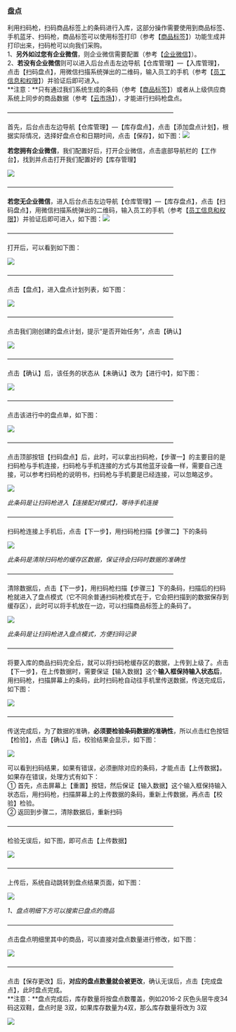 ### 盘点

利用扫码枪，扫码商品标签上的条码进行入库，这部分操作需要使用到商品标签、手机蓝牙、扫码枪，商品标签可以使用标签打印（参考【[商品标签](/标签/shang-pin-biao-qian.md)】）功能生成并打印出来，扫码枪可以向我们采购。  
1、**另外如过您有企业微信**，则企业微信需要配置（参考【[企业微信](/wei-xin-he-qi-ye-wei-xin.md)】）。  
2、**若没有企业微信**则可以进入后台点击左边导航【仓库管理】—【入库管理】，点击【扫码盘点】，用微信扫描系统弹出的二维码，输入员工的手机（参考【[员工信息和权限](/员工信息.md)】）并验证后即可进入。  
**注意：**只有通过我们系统生成的条码（参考【[商品标签](/标签/shang-pin-biao-qian.md)】）或者从上级供应商系统上同步的商品数据（参考【[云市场](/yun-shi-chang.md)】），才能进行扫码枪盘点。

———————————————————————————

首先，后台点击左边导航【仓库管理】—【库存盘点】，点击【添加盘点计划】，根据实际情况，选择好盘点仓和日期时间，点击【保存】，如下图：![](/assets/pd-1.png)

**若您拥有企业微信**，我们配置好后，打开企业微信，点击底部导航栏的【工作台】，找到并点击打开我们配置好的【库存管理】

![](/assets/smqrk-1.png)

———————————————————————————

**若您无企业微信**，进入后台点击左边导航【仓库管理】—【库存盘点】，点击【扫码盘点】，用微信扫描系统弹出的二维码，输入员工的手机（参考【[员工信息和权限](/员工信息.md)】）并验证后即可进入，如下图：![](/assets/kcgl-rkd-12.png)

———————————————————————————

打开后，可以看到如下图：

![](/assets/smqrk-2.png)

———————————————————————————

点击【盘点】，进入盘点计划列表，如下图：

![](/assets/pd-2.png)

———————————————————————————

点击我们刚创建的盘点计划，提示“是否开始任务”，点击【确认】

![](/assets/pd-4.png)

———————————————————————————

点击【确认】后，该任务的状态从【未确认】改为【进行中】，如下图：

![](/assets/pd-5.png)

———————————————————————————

点击该进行中的盘点单，如下图：

![](/assets/pd-6.png)

———————————————————————————

点击顶部按钮【扫码盘点】后，此时，可以拿出扫码枪，【步骤一】的主要目的是扫码枪与手机连接，扫码枪与手机连接的方式与其他蓝牙设备一样，需要自己连接，可以参考扫码枪的说明书，扫码枪与手机要是已经连接，可以忽略这步。

![](/assets/pd-7.png)

_此条码是让扫码枪进入【连接配对模式】，等待手机连接_

———————————————————————————

扫码枪连接上手机后，点击【下一步】，用扫码枪扫描【步骤二】下的条码

![](/assets/pd-8.png)

_此条码是清除扫码枪的缓存区数据，保证待会扫码时数据的准确性_

———————————————————————————

清除数据后，点击【下一步】，用扫码枪扫描【步骤三】下的条码，扫描后的扫码枪就进入了盘点模式（它不同余普通扫码枪模式在于，它会把扫描到的数据保存到缓存区），此时可以将手机放在一边，可以扫描商品标签上的条码了。

![](/assets/pd-9.png)

_此条码是让扫码枪进入盘点模式，方便扫码记录_

———————————————————————————

将要入库的商品扫码完全后，就可以将扫码枪缓存区的数据，上传到上级了。点击【下一步】，在上传数据时，需要保证【输入数据】这个**输入框保持输入状态后**，用扫码枪，扫描屏幕上的条码，此时扫码枪自动往手机里传送数据，传送完成后，如下图：

![](/assets/pd-10.png)

———————————————————————————

传送完成后，为了数据的准确，**必须要检验条码数据的准确性**，所以点击红色按钮【检验】，点击【确认】后，校验结果会显示，如下图：

![](/assets/pd-11.png)

可以看到扫码结果，如果有错误，必须删除对应的条码，才能点击【上传数据】。如果存在错误，处理方式有如下：  
① 首先，点击屏幕上【重置】按钮，然后保证【输入数据】这个输入框保持输入状态后，用扫码枪，扫描屏幕上的上传数据的条码，重新上传数据，再点击【校验】检验。  
② 返回到步骤二，清除数据后，重新扫码

———————————————————————————

检验无误后，如下图，即可点击【上传数据】

![](/assets/smqrk-10.png)

———————————————————————————

上传后，系统自动跳转到盘点结果页面，如下图：

![](/assets/pd-12.png)

_1、盘点明细下方可以搜索已盘点的商品_

———————————————————————————

点击盘点明细里其中的商品，可以直接对盘点数量进行修改，如下图：

![](/assets/pd-13.png)

———————————————————————————

点击【保存更改】后，**对应的盘点数量就会被更改**，确认无误后，点击【完成盘点】，此时盘点完成。  
**注意：**盘点完成后，库存数量将按盘点数覆盖，例如2016-2 灰色头层牛皮34码这双鞋，盘点时是 3双，如果库存数量为4双，那么库存数量将改为 3双

![](/assets/pd-14.png)

